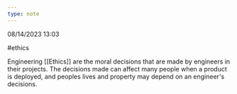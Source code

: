 ```yaml
---
type: note
---
```

08/14/2023 13:03

  #ethics

Engineering [[Ethics]] are the moral decisions that are made by engineers in their projects. The decisions made can affect many people when a product is deployed, and peoples lives and property may depend on an engineer's decisions.